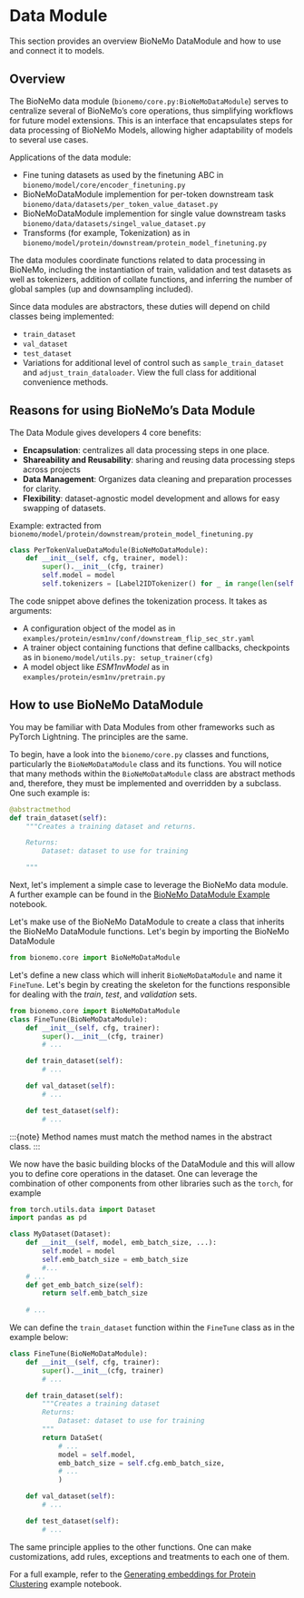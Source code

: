 # Data Module

This section provides an overview BioNeMo DataModule and how to use and connect it to models. 

## Overview

The BioNeMo data module (`bionemo/core.py:BioNeMoDataModule`) serves to centralize several of BioNeMo’s core operations, thus simplifying workflows for future model extensions. This is an interface that encapsulates steps for data processing of BioNeMo Models, allowing higher adaptability of models to several use cases.

Applications of the data module:
* Fine tuning datasets as used by the finetuning ABC in `bionemo/model/core/encoder_finetuning.py`
* BioNeMoDataModule implemention for per-token downstream task `bionemo/data/datasets/per_token_value_dataset.py`
* BioNeMoDataModule implemention for single value downstream tasks `bionemo/data/datasets/singel_value_dataset.py`
* Transforms (for example, Tokenization) as in `bionemo/model/protein/downstream/protein_model_finetuning.py`

The data modules coordinate functions related to data processing in BioNeMo, including the instantiation of train, validation and test datasets as well as tokenizers, addition of collate functions, and inferring the number of global samples (up and downsampling included).

Since data modules are abstractors, these duties will depend on child classes being implemented:
* `train_dataset` 
* `val_dataset`
* `test_dataset`
* Variations for additional level of control such as `sample_train_dataset` and `adjust_train_dataloader`. View the full class for additional convenience methods.

## Reasons for using BioNeMo’s Data Module
The Data Module gives developers 4 core benefits:
* **Encapsulation**: centralizes all data processing steps in one place​​.
* **Shareability and Reusability**: sharing and reusing data processing steps across projects
* **Data Management**: Organizes data cleaning and preparation processes for clarity​.
* **Flexibility**: dataset-agnostic model development and allows for easy swapping of datasets​​.

Example:
extracted from `bionemo/model/protein/downstream/protein_model_finetuning.py`

```python
class PerTokenValueDataModule(BioNeMoDataModule):
    def __init__(self, cfg, trainer, model):
        super().__init__(cfg, trainer)
        self.model = model
        self.tokenizers = [Label2IDTokenizer() for _ in range(len(self.cfg.target_sizes))]
```

The code snippet above defines the tokenization process. It takes as arguments:
* A configuration object of the model as in `examples/protein/esm1nv/conf/downstream_flip_sec_str.yaml`
* A trainer object containing functions that define callbacks, checkpoints as in `bionemo/model/utils.py: setup_trainer(cfg)`
* A model object like _ESM1nvModel_ as in `examples/protein/esm1nv/pretrain.py`

## How to use BioNeMo DataModule
You may be familiar with Data Modules from other frameworks such as PyTorch Lightning. The principles are the same.

To begin, have a look into the `bionemo/core.py` classes and functions, particularly the `BioNeMoDataModule` class and its functions. You will notice that many methods within the `BioNeMoDataModule` class are abstract methods and, therefore, they must be implemented and overridden by a subclass. One such example is: 

```python
@abstractmethod
def train_dataset(self):
    """Creates a training dataset and returns.

    Returns:
        Dataset: dataset to use for training

    """
```

Next, let's implement a simple case to leverage the BioNeMo data module. A further example can be found in the [BioNeMo DataModule Example](./notebooks/protein-esm1nv-clustering.ipynb) notebook.

Let's make use of the BioNeMo DataModule to create a class that inherits the BioNeMo DataModule functions. Let's begin by importing the BioNeMo DataModule

```python
from bionemo.core import BioNeMoDataModule
```

Let's define a new class which will inherit `BioNeMoDataModule` and name it `FineTune`. Let's begin by creating the skeleton for the functions responsible for dealing with the _train_, _test_, and _validation_ sets.

```python
from bionemo.core import BioNeMoDataModule
class FineTune(BioNeMoDataModule):
    def __init__(self, cfg, trainer):
        super().__init__(cfg, trainer) 
        # ...

    def train_dataset(self):
        # ...

    def val_dataset(self):
        # ...

    def test_dataset(self):
        # ...
```

:::{note}
Method names must match the method names in the abstract class.
::: 

We now have the basic building blocks of the DataModule and this will allow you to define core operations in the dataset. One can leverage the combination of other components from other libraries such as the `torch`, for example

```python
from torch.utils.data import Dataset
import pandas as pd

class MyDataset(Dataset):
    def __init__(self, model, emb_batch_size, ...):
        self.model = model
        self.emb_batch_size = emb_batch_size
        #... 
    # ...
    def get_emb_batch_size(self):
        return self.emb_batch_size
    
    # ...
```

We can define the `train_dataset` function within the `FineTune` class as in the example below:

```python
class FineTune(BioNeMoDataModule):
    def __init__(self, cfg, trainer):
        super().__init__(cfg, trainer) 
        # ...

    def train_dataset(self):
        """Creates a training dataset
        Returns:
            Dataset: dataset to use for training
        """
        return DataSet(
            # ...
            model = self.model,
            emb_batch_size = self.cfg.emb_batch_size,
            # ...
            )

    def val_dataset(self):
        # ...

    def test_dataset(self):
        # ...

```

The same principle applies to the other functions. One can make customizations, add rules, exceptions and treatments to each one of them. 

For a full example, refer to the  [Generating embeddings for Protein Clustering](./notebooks/protein-esm1nv-clustering.ipynb) example notebook.

